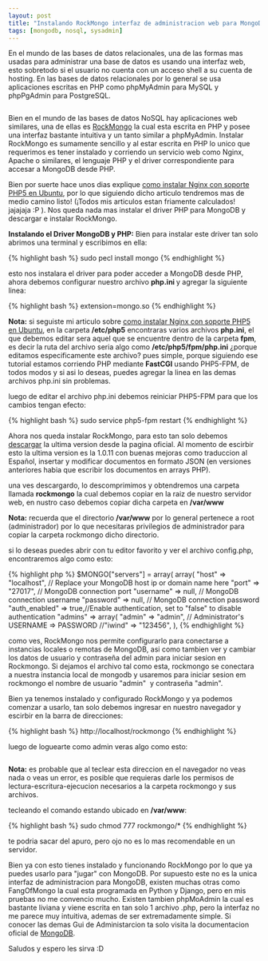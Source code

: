 ```yaml
---
layout: post
title: "Instalando RockMongo interfaz de administracion web para MongoDB"
tags: [mongodb, nosql, sysadmin]
---
```


En el mundo de las bases de datos relacionales, una de las formas mas usadas para administrar una base de datos es usando una interfaz web, esto sobretodo si el usuario no cuenta con un acceso shell a su cuenta de hosting. En las bases de datos relacionales por lo general se usa aplicaciones escritas en PHP como phpMyAdmin para MySQL y phpPgAdmin para PostgreSQL.

<!-- more -->

<a href="http://imgur.com/ZgBVN"><img src="http://i.imgur.com/ZgBVNl.jpg" title="Hosted by imgur.com" alt="" /></a>

Bien en el mundo de las bases de datos NoSQL hay aplicaciones web similares, una de ellas es <a href="https://code.google.com/p/rock-php/">RockMongo</a> la cual esta escrita en PHP y posee una interfaz bastante intuitiva y un tanto similar a phpMyAdmin. Instalar RockMongo es sumamente sencillo y al estar escrita en PHP lo unico que requerimos es tener instalado y corriendo un servicio web como Nginx, Apache o similares, el lenguaje PHP y el driver correspondiente para accesar a MongoDB desde PHP.

Bien por suerte hace unos dias explique <a href="http://blog.jam.net.ve/2011/01/04/instalando-nginx-con-soporte-php5-en-ubuntu/">como instalar Nginx con soporte PHP5 en Ubuntu</a>, por lo que siguiendo dicho articulo tendremos mas de medio camino listo! (¡Todos mis articulos estan friamente calculados! jajajaja :P ). Nos queda nada mas instalar el driver PHP para MongoDB y descargar e instalar RockMongo.

**Instalando el Driver MongoDB y PHP:** Bien para instalar este driver tan solo abrimos una terminal y escribimos en ella:

{% highlight bash %}
sudo pecl install mongo
{% endhighlight %}

esto nos instalara el driver para poder acceder a MongoDB desde PHP, ahora debemos configurar nuestro archivo <strong>php.ini </strong>y agregar la siguiente linea:

{% highlight bash %}
extension=mongo.so
{% endhighlight %}

**Nota:** si seguiste mi articulo sobre <a href="blog.jam.net.ve/2011/01/04/instalando-nginx-con-soporte-php5-en-ubuntu/">como instalar Nginx con soporte PHP5 en Ubuntu</a>, en la carpeta <strong>/etc/php5</strong> encontraras varios archivos <strong>php.ini</strong>, el que debemos editar sera aquel que se encuentre dentro de la carpeta <strong>fpm</strong>, es decir la ruta del archivo seria algo como <strong>/etc/php5/fpm/php.ini</strong> ¿porque editamos especificamente este archivo? pues simple, porque siguiendo ese tutorial estamos corriendo PHP mediante <strong>FastCGI</strong> usando PHP5-FPM, de todos modos y si asi lo deseas, puedes agregar la linea en las demas archivos php.ini sin problemas.

luego de editar el archivo php.ini debemos reiniciar PHP5-FPM para que los cambios tengan efecto:

{% highlight bash %}
sudo service php5-fpm restart
{% endhighlight %}

Ahora nos queda instalar RockMongo, para esto tan solo debemos <a href="https://code.google.com/p/rock-php/downloads/list">descargar</a> la ultima version desde la pagina oficial. Al momento de escirbir esto la ultima version es la 1.0.11 con buenas mejoras como traduccion al Español, insertar y modificar documentos en formato JSON (en versiones anteriores habia que escribir los documentos en arrays PHP).

una ves descargardo, lo descomprimimos y obtendremos una carpeta llamada <strong>rockmongo</strong> la cual debemos copiar en la raiz de nuestro servidor web, en nustro caso debemos copiar dicha carpeta en <strong>/var/www</strong>

<strong>Nota:</strong> recuerda que el directorio <strong>/var/www</strong> por lo general pertenece a root (administrador) por lo que necesitaras privilegios de administrador para copiar la carpeta rockmongo dicho directorio.

si lo deseas puedes abrir con tu editor favorito y ver el archivo config.php, encontraremos algo como esto:

{% highlight php %}
$MONGO["servers"] = array(
 array(
 "host" => "localhost", // Replace your MongoDB host ip or domain name here
 "port" => "27017", // MongoDB connection port
 "username" => null, // MongoDB connection username
 "password" => null, // MongoDB connection password
 "auth_enabled" => true,//Enable authentication, set to "false" to disable authentication
 "admins" => array(
 "admin" => "admin", // Administrator's USERNAME => PASSWORD
 //"iwind" => "123456",
 ),
{% endhighlight %}

como ves, RockMongo nos permite configurarlo para conectarse a instancias locales o remotas de MongoDB, asi como tambien ver y cambiar los datos de usuario y contraseña del admin para iniciar sesion en Rockmongo. Si dejamos el archivo tal como esta, rockmongo se conectara a nuestra instancia local de mongodb y usaremos para iniciar sesion em rockmongo el nombre de usuario "admin"  y contraseña "admin".

Bien ya tenemos instalado y configurado RockMongo y ya podemos comenzar a usarlo, tan solo debemos ingresar en nuestro navegador y escirbir en la barra de direcciones:

{% highlight bash %}
http://localhost/rockmongo
{% endhighlight %}

luego de loguearte como admin veras algo como esto:

<a href="http://imgur.com/gMehz"><img src="http://i.imgur.com/gMehzs.jpg" title="Hosted by imgur.com" alt="" /></a>

**Nota:** es probable que al teclear esta direccion en el navegador no veas nada o veas un error, es posible que requieras darle los permisos de lectura-escritura-ejecucion necesarios a la carpeta rockmongo y sus archivos.

tecleando el comando estando ubicado en <strong>/var/www</strong>:

{% highlight bash %}
sudo chmod 777 rockmongo/*
{% endhighlight %}


te podria sacar del apuro, pero ojo no es lo mas recomendable en un servidor.

Bien ya con esto tienes instalado y funcionando RockMongo por lo que ya puedes usarlo para "jugar" con MongoDB. Por supuesto este no es la unica interfaz de administracion para MongoDB, existen muchas otras como FangOfMongo la cual esta programada en Python y Django, pero en mis pruebas no me convencio mucho. Existen tambien phpMoAdmin la cual es bastante liviana y viene escrita en tan solo 1 archivo .php, pero la interfaz no me parece muy intuitiva, ademas de ser extremadamente simple. Si conocer las demas Gui de Administarcion ta solo visita la documentacion oficial de <a href="http://www.mongodb.org/display/DOCS/Admin+UIs">MongoDB</a>.

Saludos y espero les sirva :D
